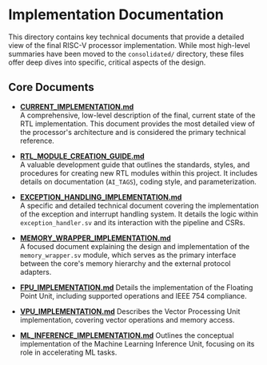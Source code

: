# Implementation Documentation

This directory contains key technical documents that provide a detailed view of the final RISC-V processor implementation. While most high-level summaries have been moved to the `consolidated/` directory, these files offer deep dives into specific, critical aspects of the design.

## Core Documents

-   **[CURRENT_IMPLEMENTATION.md](./CURRENT_IMPLEMENTATION.md)**  
    A comprehensive, low-level description of the final, current state of the RTL implementation. This document provides the most detailed view of the processor's architecture and is considered the primary technical reference.

-   **[RTL_MODULE_CREATION_GUIDE.md](./RTL_MODULE_CREATION_GUIDE.md)**  
    A valuable development guide that outlines the standards, styles, and procedures for creating new RTL modules within this project. It includes details on documentation (`AI_TAGS`), coding style, and parameterization.

-   **[EXCEPTION_HANDLING_IMPLEMENTATION.md](./EXCEPTION_HANDLING_IMPLEMENTATION.md)**  
    A specific and detailed technical document covering the implementation of the exception and interrupt handling system. It details the logic within `exception_handler.sv` and its interaction with the pipeline and CSRs.

-   **[MEMORY_WRAPPER_IMPLEMENTATION.md](./MEMORY_WRAPPER_IMPLEMENTATION.md)**  
    A focused document explaining the design and implementation of the `memory_wrapper.sv` module, which serves as the primary interface between the core's memory hierarchy and the external protocol adapters.

-   **[FPU_IMPLEMENTATION.md](./FPU_IMPLEMENTATION.md)**
    Details the implementation of the Floating Point Unit, including supported operations and IEEE 754 compliance.

-   **[VPU_IMPLEMENTATION.md](./VPU_IMPLEMENTATION.md)**
    Describes the Vector Processing Unit implementation, covering vector operations and memory access.

-   **[ML_INFERENCE_IMPLEMENTATION.md](./ML_INFERENCE_IMPLEMENTATION.md)**
    Outlines the conceptual implementation of the Machine Learning Inference Unit, focusing on its role in accelerating ML tasks.